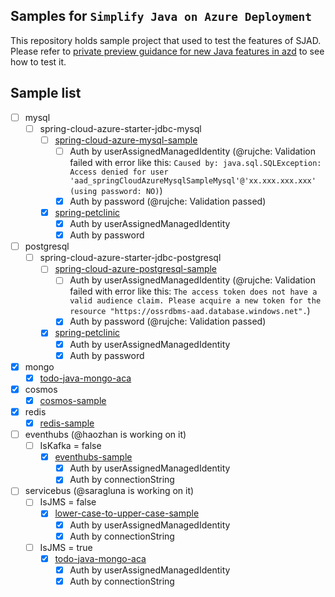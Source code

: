 ## Samples for `Simplify Java on Azure Deployment`

This repository holds sample project that used to test the features of SJAD. Please refer to 
[private preview guidance for new Java features in azd](https://microsoft.github.io/SJAD)
to see how to test it.


## Sample list

- [ ] mysql
  - [ ] spring-cloud-azure-starter-jdbc-mysql
    - [ ] [spring-cloud-azure-mysql-sample](mysql/spring-cloud-azure-starter-jdbc-mysql/spring-cloud-azure-mysql-sample)
      - [ ] Auth by userAssignedManagedIdentity (@rujche: Validation failed with error like this: `Caused by: java.sql.SQLException: Access denied for user 'aad_springCloudAzureMysqlSampleMysql'@'xx.xxx.xxx.xxx' (using password: NO)`)
      - [x] Auth by password (@rujche: Validation passed)
    - [x] [spring-petclinic](./mysql/spring-cloud-azure-starter-jdbc-mysql/spring-petclinic)
      - [x] Auth by userAssignedManagedIdentity
      - [x] Auth by password

- [ ] postgresql
  - [ ] spring-cloud-azure-starter-jdbc-postgresql
    - [ ] [spring-cloud-azure-postgresql-sample](./postgresql/spring-cloud-azure-starter-jdbc-postgresql/spring-cloud-azure-postgresql-sample) 
      - [ ] Auth by userAssignedManagedIdentity (@rujche: Validation failed with error like this: `The access token does not have a valid audience claim. Please acquire a new token for the resource "https://ossrdbms-aad.database.windows.net".`)
      - [x] Auth by password (@rujche: Validation passed)
    - [x] [spring-petclinic](./postgresql/spring-cloud-azure-starter-jdbc-postgresql/spring-petclinic)
      - [x] Auth by userAssignedManagedIdentity
      - [x] Auth by password

- [x] mongo
  - [x] [todo-java-mongo-aca](./mongo/todo-java-mongo-aca)

- [x] cosmos
  - [x] [cosmos-sample](./cosmos/cosmos-sample)

- [x] redis
  - [x] [redis-sample](./redis/redis-sample)

- [ ] eventhubs (@haozhan is working on it)
  - [ ] IsKafka = false
    - [x] [eventhubs-sample](./eventhubs/eventhubs-sample)
      - [x] Auth by userAssignedManagedIdentity
      - [x] Auth by connectionString

- [ ] servicebus (@saragluna is working on it)
  - [ ] IsJMS = false
    - [x] [lower-case-to-upper-case-sample](./servicebus/lower-case-to-upper-case-sample)
      - [x] Auth by userAssignedManagedIdentity
      - [x] Auth by connectionString
  - [ ] IsJMS = true
    - [x] [todo-java-mongo-aca](./servicebus/todo-java-mongo-aca)
      - [x] Auth by userAssignedManagedIdentity
      - [x] Auth by connectionString
